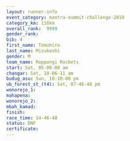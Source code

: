 ```yaml
---
layout: runner-info 
event_category: mantra-summit-challenge-2019 
category_km: 116km 
overall_rank:  9999
gender_rank: 
bib: 4
first_name: Tomohiro
last_name: Mizukoshi
gender: M
team_name: Roppongi Rockets
start: Sat, 05-00-00 am
changar: Sat, 10-06-11 am
budug_asu: Sun, 10-10-00 pm
ub_forest_st_(t4): Sat, 07-46-48 pm
wonorejo_1: 
mahapena: 
wonorejo_2: 
mbah_kamad: 
finish: 
race_time: 14-46-48
status: DNF
certificate: 
---
```

